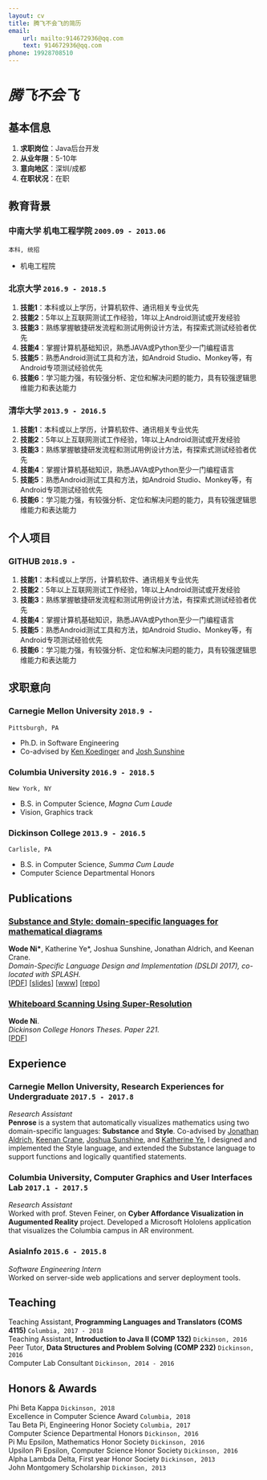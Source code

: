 ```yaml
---
layout: cv
title: 腾飞不会飞的简历
email: 
    url: mailto:914672936@qq.com
    text: 914672936@qq.com
phone: 19928708510
---
```

# ___腾飞不会飞___


## 基本信息

1. __求职岗位__：Java后台开发
2. __从业年限__：5-10年
3. __意向地区__：深圳/成都
4. __在职状况__：在职


## 教育背景

### __中南大学__ 机电工程学院 `2009.09 - 2013.06`
```
本科, 统招
```
- 机电工程院

### __北京大学__ `2016.9 - 2018.5`

1. __技能1__：本科或以上学历，计算机软件、通讯相关专业优先
2. __技能2__：5年以上互联网测试工作经验，1年以上Android测试或开发经验
3. __技能3__：熟练掌握敏捷研发流程和测试用例设计方法，有探索式测试经验者优先
4. __技能4__：掌握计算机基础知识，熟悉JAVA或Python至少一门编程语言
5. __技能5__：熟悉Android测试工具和方法，如Android Studio、Monkey等，有Android专项测试经验优先
6. __技能6__：学习能力强，有较强分析、定位和解决问题的能力，具有较强逻辑思维能力和表达能力

### __清华大学__ `2013.9 - 2016.5`

1. __技能1__：本科或以上学历，计算机软件、通讯相关专业优先
2. __技能2__：5年以上互联网测试工作经验，1年以上Android测试或开发经验
3. __技能3__：熟练掌握敏捷研发流程和测试用例设计方法，有探索式测试经验者优先
4. __技能4__：掌握计算机基础知识，熟悉JAVA或Python至少一门编程语言
5. __技能5__：熟悉Android测试工具和方法，如Android Studio、Monkey等，有Android专项测试经验优先
6. __技能6__：学习能力强，有较强分析、定位和解决问题的能力，具有较强逻辑思维能力和表达能力

## 个人项目

### __GITHUB__ `2018.9 -`

1. __技能1__：本科或以上学历，计算机软件、通讯相关专业优先
2. __技能2__：5年以上互联网测试工作经验，1年以上Android测试或开发经验
3. __技能3__：熟练掌握敏捷研发流程和测试用例设计方法，有探索式测试经验者优先
4. __技能4__：掌握计算机基础知识，熟悉JAVA或Python至少一门编程语言
5. __技能5__：熟悉Android测试工具和方法，如Android Studio、Monkey等，有Android专项测试经验优先
6. __技能6__：学习能力强，有较强分析、定位和解决问题的能力，具有较强逻辑思维能力和表达能力


## 求职意向

### __Carnegie Mellon University__ `2018.9 -`
```
Pittsburgh, PA
```
- Ph.D. in Software Engineering
- Co-advised by [Ken Koedinger](http://pact.cs.cmu.edu/koedinger.html) and [Josh Sunshine](http://www.cs.cmu.edu/~jssunshi/)

### __Columbia University__ `2016.9 - 2018.5`
```
New York, NY
```
- B.S. in Computer Science, _Magna Cum Laude_
- Vision, Graphics track

### __Dickinson College__ `2013.9 - 2016.5`
```
Carlisle, PA
```
- B.S. in Computer Science, _Summa Cum Laude_
- Computer Science Departmental Honors

## Publications

### [__Substance and Style: domain-specific languages for mathematical diagrams__](https://2017.splashcon.org/event/dsldi-2017-substance-and-style-domain-specific-languages-for-mathematical-diagrams)
__Wode Ni\*__, Katherine Ye\*, Joshua Sunshine, Jonathan Aldrich, and Keenan Crane.<br>  _Domain-Specific Language Design and Implementation (DSLDI 2017),  co-located with SPLASH._ <br>
[[PDF](assets/dsldi.pdf)]
[[slides](assets/dsldi-presentation.pdf)]
[[www](http://penrose.ink)]
[[repo](https://github.com/penrose/penrose)]

### [__Whiteboard Scanning Using Super-Resolution__](http://scholar.dickinson.edu/student_honors/221/)
__Wode Ni__.<br> _Dickinson College Honors Theses. Paper 221._<br>
[[PDF](assets/superres.pdf)]

## Experience

### __Carnegie Mellon University, Research Experiences for Undergraduate__  `2017.5 - 2017.8`
_Research Assistant_<br>
__Penrose__ is a system that automatically visualizes mathematics using two domain-specific languages: __Substance__ and __Style__. Co-advised by [Jonathan Aldrich](https://www.cs.cmu.edu/~./aldrich/), [Keenan Crane](https://www.cs.cmu.edu/~kmcrane/), [Joshua Sunshine](http://www.cs.cmu.edu/~jssunshi/), and [Katherine Ye](https://www.cs.cmu.edu/~kqy/), I designed and implemented the Style language, and extended the Substance language to support functions and logically quantified statements.

### __Columbia University, Computer Graphics and User Interfaces Lab__ `2017.1 - 2017.5`
_Research Assistant_<br>
Worked with prof. Steven Feiner, on __Cyber Affordance Visualization in Augumented Reality__ project. Developed a Microsoft Hololens application that visualizes the Columbia campus in AR environment.

### __AsiaInfo__ `2015.6 - 2015.8`
_Software Engineering Intern_<br>
Worked on server-side web applications and server deployment tools.


## Teaching

Teaching Assistant, __Programming Languages and Translators (COMS 4115)__ `Columbia, 2017 - 2018` <br>
Teaching Assistant, __Introduction to Java II (COMP 132)__ `Dickinson, 2016` <br>
Peer Tutor, __Data Structures and Problem Solving (COMP 232)__ `Dickinson, 2016` <br>
Computer Lab Consultant `Dickinson, 2014 - 2016` <br>


## Honors & Awards

Phi Beta Kappa `Dickinson, 2018` <br>
Excellence in Computer Science Award `Columbia, 2018` <br>
Tau Beta Pi, Engineering Honor Society `Columbia, 2017` <br>
Computer Science Departmental Honors `Dickinson, 2016` <br>
Pi Mu Epsilon, Mathematics Honor Society `Dickinson, 2016` <br>
Upsilon Pi Epsilon, Computer Science Honor Society  `Dickinson, 2016` <br>
Alpha Lambda Delta, First year Honor Society `Dickinson, 2013`<br>
John Montgomery Scholarship `Dickinson, 2013` <br>
